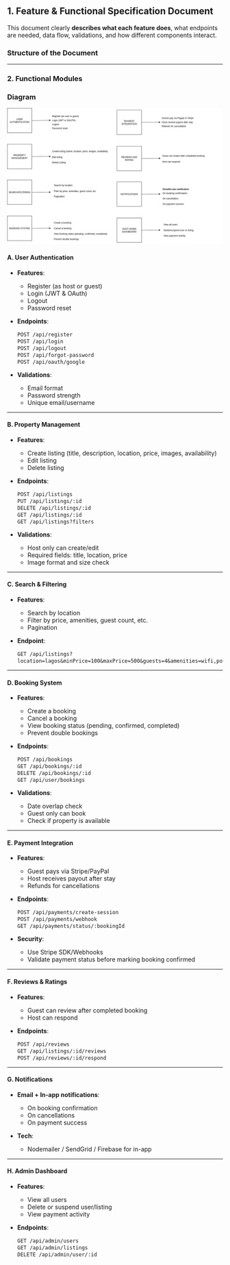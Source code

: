 ## 1. **Feature & Functional Specification Document**

This document clearly **describes what each feature does**, what endpoints are needed, data flow, validations, and how different components interact.

### Structure of the Document

---

### **2. Functional Modules**

### Diagram 

![Backend requirements diagram](features-and-functionalities/requirements.drawio.png)


#### **A. User Authentication**

* **Features**:

  * Register (as host or guest)
  * Login (JWT & OAuth)
  * Logout
  * Password reset
* **Endpoints**:

  ```
  POST /api/register
  POST /api/login
  POST /api/logout
  POST /api/forgot-password
  POST /api/oauth/google
  ```
* **Validations**:

  * Email format
  * Password strength
  * Unique email/username

---

#### **B. Property Management**

* **Features**:

  * Create listing (title, description, location, price, images, availability)
  * Edit listing
  * Delete listing
* **Endpoints**:

  ```
  POST /api/listings
  PUT /api/listings/:id
  DELETE /api/listings/:id
  GET /api/listings/:id
  GET /api/listings?filters
  ```
* **Validations**:

  * Host only can create/edit
  * Required fields: title, location, price
  * Image format and size check

---

#### **C. Search & Filtering**

* **Features**:

  * Search by location
  * Filter by price, amenities, guest count, etc.
  * Pagination
* **Endpoint**:

  ```
  GET /api/listings?location=lagos&minPrice=100&maxPrice=500&guests=4&amenities=wifi,pool&page=1
  ```

---

#### **D. Booking System**

* **Features**:

  * Create a booking
  * Cancel a booking
  * View booking status (pending, confirmed, completed)
  * Prevent double bookings
* **Endpoints**:

  ```
  POST /api/bookings
  GET /api/bookings/:id
  DELETE /api/bookings/:id
  GET /api/user/bookings
  ```
* **Validations**:

  * Date overlap check
  * Guest only can book
  * Check if property is available

---

#### **E. Payment Integration**

* **Features**:

  * Guest pays via Stripe/PayPal
  * Host receives payout after stay
  * Refunds for cancellations
* **Endpoints**:

  ```
  POST /api/payments/create-session
  POST /api/payments/webhook
  GET /api/payments/status/:bookingId
  ```
* **Security**:

  * Use Stripe SDK/Webhooks
  * Validate payment status before marking booking confirmed

---

#### **F. Reviews & Ratings**

* **Features**:

  * Guest can review after completed booking
  * Host can respond
* **Endpoints**:

  ```
  POST /api/reviews
  GET /api/listings/:id/reviews
  POST /api/reviews/:id/respond
  ```

---

#### **G. Notifications**

* **Email + In-app notifications**:

  * On booking confirmation
  * On cancellations
  * On payment success
* **Tech**:

  * Nodemailer / SendGrid / Firebase for in-app

---

#### **H. Admin Dashboard**

* **Features**:

  * View all users
  * Delete or suspend user/listing
  * View payment activity
* **Endpoints**:

  ```
  GET /api/admin/users
  GET /api/admin/listings
  DELETE /api/admin/user/:id
  ```
